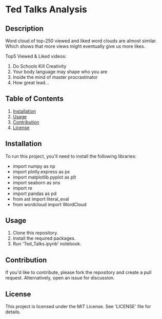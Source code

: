 # Ted Talks Analysis

## Description
Word cloud of top-250 viewed and liked word clouds are almost similar. Which shows that more views might eventually give us more likes.

Top5 Viewed & Liked videos:
1. Do Schools Kill Creativity
2. Your body language may shape who you are
3. Inside the mind of master procrastinator
4. How great lead...

## Table of Contents
1. [Installation](#installation)
2. [Usage](#usage)
3. [Contribution](#contribution)
4. [License](#license)

## Installation
To run this project, you'll need to install the following libraries:
- import numpy as np
-  import plotly.express as px
-  import matplotlib.pyplot as plt
-  import seaborn as sns
-  import re
-  import pandas as pd
-  from ast import literal_eval
-  from wordcloud import WordCloud

## Usage
1. Clone this repository.
2. Install the required packages.
3. Run 'Ted_Talks.ipynb' notebook.

## Contribution
If you'd like to contribute, please fork the repository and create a pull request. Alternatively, open an issue for discussion.

## License
This project is licensed under the MIT License. See 'LICENSE' file for details.
